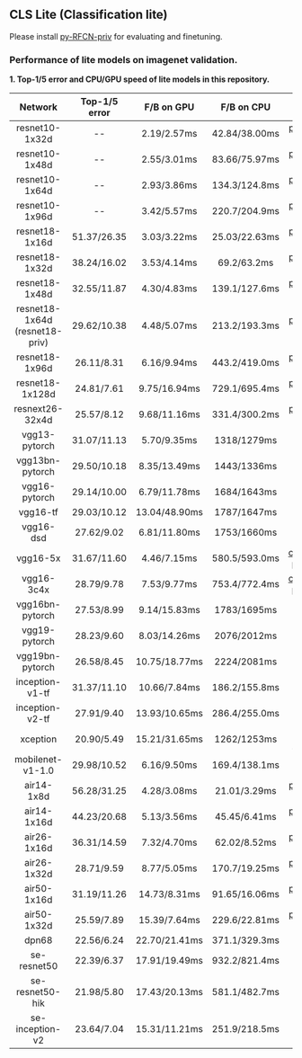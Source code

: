 ## CLS Lite (Classification lite)

Please install [py-RFCN-priv](https://github.com/soeaver/py-RFCN-priv) for evaluating and finetuning.


### Performance of lite models on imagenet validation.
**1. Top-1/5 error and CPU/GPU speed of lite models in this repository.**

 Network|Top-1/5 error|F/B on GPU|F/B on CPU|Source
 :---:|:---:|:---:|:---:|:---:
 resnet10-1x32d | -- | 2.19/2.57ms | 42.84/38.00ms | [pytorch-cls](https://github.com/soeaver/pytorch-classification)
 resnet10-1x48d | -- | 2.55/3.01ms | 83.66/75.97ms | [pytorch-cls](https://github.com/soeaver/pytorch-classification)
 resnet10-1x64d | -- | 2.93/3.86ms | 134.3/124.8ms | [pytorch-cls](https://github.com/soeaver/pytorch-classification)
 resnet10-1x96d | -- | 3.42/5.57ms | 220.7/204.9ms | [pytorch-cls](https://github.com/soeaver/pytorch-classification)
 resnet18-1x16d | 51.37/26.35 | 3.03/3.22ms | 25.03/22.63ms | [pytorch-cls](https://github.com/soeaver/pytorch-classification)
 resnet18-1x32d | 38.24/16.02 | 3.53/4.14ms | 69.2/63.2ms | [pytorch-cls](https://github.com/soeaver/pytorch-classification)
 resnet18-1x48d | 32.55/11.87 | 4.30/4.83ms | 139.1/127.6ms | [pytorch-cls](https://github.com/soeaver/pytorch-classification)
 resnet18-1x64d<br/>(resnet18-priv) | 29.62/10.38 | 4.48/5.07ms | 213.2/193.3ms | [pytorch-cls](https://github.com/soeaver/pytorch-classification)
 resnet18-1x96d | 26.11/8.31 | 6.16/9.94ms | 443.2/419.0ms | [pytorch-cls](https://github.com/soeaver/pytorch-classification)
 resnet18-1x128d | 24.81/7.61 | 9.75/16.94ms | 729.1/695.4ms | [pytorch-cls](https://github.com/soeaver/pytorch-classification)
 resnext26-32x4d | 25.57/8.12 | 9.68/11.16ms | 331.4/300.2ms | [pytorch-cls](https://github.com/soeaver/pytorch-classification)
 vgg13-pytorch | 31.07/11.13 | 5.70/9.35ms | 1318/1279ms | [vision](https://github.com/pytorch/vision/tree/master/torchvision/models)
 vgg13bn-pytorch | 29.50/10.18 | 8.35/13.49ms | 1443/1336ms | [vision](https://github.com/pytorch/vision/tree/master/torchvision/models)
 vgg16-pytorch | 29.14/10.00 | 6.79/11.78ms | 1684/1643ms | [vision](https://github.com/pytorch/vision/tree/master/torchvision/models)
 vgg16-tf | 29.03/10.12 | 13.04/48.90ms | 1787/1647ms | [tf-slim](https://github.com/tensorflow/models/tree/master/research/slim)
 vgg16-dsd | 27.62/9.02 | 6.81/11.80ms | 1753/1660ms | [dsd](https://github.com/songhan/DSD)
 vgg16-5x | 31.67/11.60 | 4.46/7.15ms | 580.5/593.0ms | [channel-pruning](https://github.com/yihui-he/channel-pruning)
 vgg16-3c4x | 28.79/9.78 | 7.53/9.77ms | 753.4/772.4ms | [channel-pruning](https://github.com/yihui-he/channel-pruning)
 vgg16bn-pytorch | 27.53/8.99 | 9.14/15.83ms | 1783/1695ms | [vision](https://github.com/pytorch/vision/tree/master/torchvision/models)
 vgg19-pytorch | 28.23/9.60 | 8.03/14.26ms | 2076/2012ms | [vision](https://github.com/pytorch/vision/tree/master/torchvision/models)
 vgg19bn-pytorch | 26.58/8.45 | 10.75/18.77ms | 2224/2081ms | [vision](https://github.com/pytorch/vision/tree/master/torchvision/models)
 inception-v1-tf | 31.37/11.10 | 10.66/7.84ms | 186.2/155.8ms | [tf-slim](https://github.com/tensorflow/models/tree/master/research/slim)
 inception-v2-tf | 27.91/9.40 | 13.93/10.65ms | 286.4/255.0ms | [tf-slim](https://github.com/tensorflow/models/tree/master/research/slim)
 xception | 20.90/5.49 | 15.21/31.65ms | 1262/1253ms | [keras-models](https://github.com/fchollet/deep-learning-models)
 mobilenet-v1-1.0 | 29.98/10.52 | 6.16/9.50ms | 169.4/138.1ms | [tf-slim](https://github.com/tensorflow/models/tree/master/research/slim)
 air14-1x8d | 56.28/31.25 | 4.28/3.08ms | 21.01/3.29ms | [pytorch-cls](https://github.com/soeaver/pytorch-classification)
 air14-1x16d | 44.23/20.68 | 5.13/3.56ms | 45.45/6.41ms | [pytorch-cls](https://github.com/soeaver/pytorch-classification)
 air26-1x16d | 36.31/14.59 | 7.32/4.70ms | 62.02/8.52ms | [pytorch-cls](https://github.com/soeaver/pytorch-classification)
 air26-1x32d | 28.71/9.59 | 8.77/5.05ms | 170.7/19.25ms | [pytorch-cls](https://github.com/soeaver/pytorch-classification)
 air50-1x16d | 31.19/11.26 | 14.73/8.31ms | 91.65/16.06ms | [pytorch-cls](https://github.com/soeaver/pytorch-classification)
 air50-1x32d | 25.59/7.89 | 15.39/7.64ms | 229.6/22.81ms | [pytorch-cls](https://github.com/soeaver/pytorch-classification)
 dpn68 | 22.56/6.24 | 22.70/21.41ms | 371.1/329.3ms | [DPNs](https://github.com/cypw/DPNs) 
 se-resnet50 | 22.39/6.37 | 17.91/19.49ms | 932.2/821.4ms | [senet](https://github.com/hujie-frank/SENet) 
 se-resnet50-hik | 21.98/5.80 | 17.43/20.13ms | 581.1/482.7ms | [senet-caffe](https://github.com/shicai/SENet-Caffe) 
 se-inception-v2 | 23.64/7.04 | 15.31/11.21ms | 251.9/218.5ms | [senet](https://github.com/hujie-frank/SENet) 
